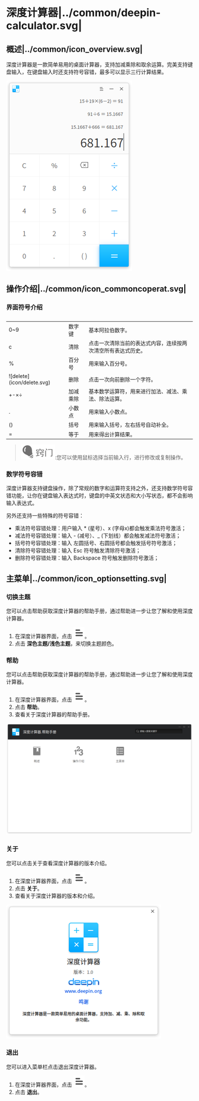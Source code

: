 # 深度计算器|../common/deepin-calculator.svg|

## 概述|../common/icon_overview.svg|

深度计算器是一款简单易用的桌面计算器，支持加减乘除和取余运算。完美支持键盘输入，在键盘输入时还支持符号容错，最多可以显示三行计算结果。

![0|main](png/main.png)

## 操作介绍|../common/icon_commoncoperat.svg|

### 界面符号介绍

<table class="block1">
    <caption></caption>
    <tbody>
        <tr>
            <td>0~9</td>
            <td>数字键</td>
            <td>基本阿拉伯数字。</td>
        </tr>
        <tr>
            <td>c</td>
            <td>清除</td>
            <td>点击一次清除当前的表达式内容，连续按两次清空所有表达式历史。</td>
        </tr>
    	<tr>
            <td>%</td>
            <td>百分号</td>
            <td>用来输入百分号。</td>
        </tr>
    	<tr>
            <td>![delete](icon/delete.svg)</td>
            <td>删除</td>
            <td>点击一次向前删除一个字符。</td>
        </tr>
    	<tr>
            <td>+-×÷</td>
            <td>加减乘除</td>
            <td>基本数学运算符，用来进行加法、减法、乘法、除法运算。</td>
        </tr>
        <tr>
            <td>.</td>
            <td>小数点</td>
            <td>用来输入小数点。</td>
        </tr>
        <tr>
            <td>()</td>
            <td>括号</td>
            <td>用来输入括号，左右括号自动补全。</td>
        </tr>
        <tr>
            <td>=</td>
            <td>等于</td>
            <td>用来得出计算结果。</td>
        </tr>
    </tbody>
</table>

> ![tips](icon/tips.svg):您可以使用鼠标选择当前输入行，进行修改或复制操作。



### 数学符号容错

深度计算器支持键盘操作，除了常规的数字和运算符支持之外，还支持数学符号容错功能，让你在键盘输入表达式时，键盘的中英文状态和大小写状态，都不会影响输入表达式。

另外还支持一些特殊的符号容错：

- 乘法符号容错处理：用户输入 * (星号）、x (字母x)都会触发乘法符号激活；
- 减法符号容错处理：输入 - (减号）、_ (下划线）都会触发减法符号激活；
- 括号符号容错处理：输入 左圆括号、右圆括号都会触发括号符号激活；
- 清除符号容错处理：输入 Esc 符号触发清除符号激活；
- 删除符号容错处理：输入 Backspace 符号触发删除符号激活；





## 主菜单|../common/icon_optionsetting.svg|

### 切换主题

您可以点击帮助获取深度计算器的帮助手册，通过帮助进一步让您了解和使用深度计算器。

1. 在深度计算器界面，点击 ![icon_menu](icon/icon_menu.svg)。
2. 点击 **深色主题/浅色主题**，来切换主题颜色。

### 帮助

您可以点击帮助获取深度计算器的帮助手册，通过帮助进一步让您了解和使用深度计算器。

1. 在深度计算器界面，点击 ![icon_menu](icon/icon_menu.svg)。
2. 点击 **帮助**。
3. 查看关于深度计算器的帮助手册。

![1|help](png/help.png)

### 关于

您可以点击关于查看深度计算器的版本介绍。

1. 在深度计算器界面，点击 ![icon_menu](icon/icon_menu.svg)。
2. 点击 **关于**。
3. 查看关于深度计算器的版本和介绍。

![0|about](png/about.png)

### 退出

您可以进入菜单栏点击退出深度计算器。

1. 在深度计算器界面，点击 ![icon_menu](icon/icon_menu.svg)。
2. 点击 **退出**。

